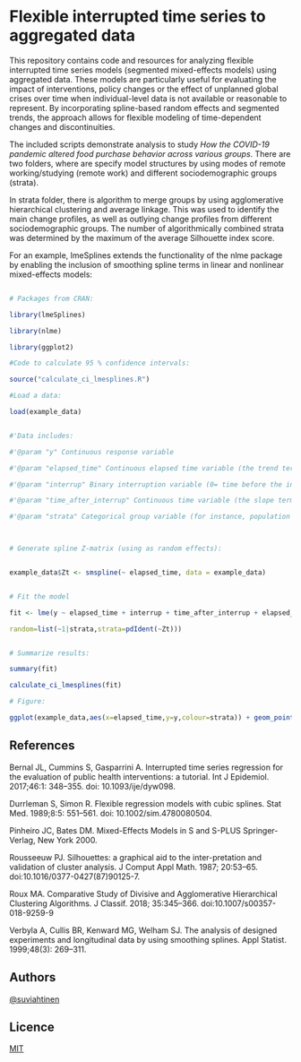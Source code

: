 # Flexible interrupted time series to aggregated data

This repository contains code and resources for analyzing flexible interrupted time series models (segmented mixed-effects models) using aggregated data. These models are particularly useful for evaluating the impact of interventions, policy changes or the effect of unplanned global crises over time when individual-level data is not available or reasonable to represent. By incorporating spline-based random effects and segmented trends, the approach allows for flexible modeling of time-dependent changes and discontinuities. 

The included scripts demonstrate analysis to study *How the COVID-19 pandemic altered food purchase behavior across various groups*. There are two folders, where are specify model structures by using modes of remote working/studying (remote work) and different sociodemographic groups (strata). 


In strata folder, there is algorithm to merge groups by using agglomerative hierarchical clustering and average linkage. This was used to identify the main change profiles, as well as outlying change profiles from different sociodemographic groups. The number of algorithmically combined strata was determined by the maximum of the average Silhouette index score. 


For an example, lmeSplines extends the functionality of the nlme package by enabling the inclusion of smoothing spline terms in linear and nonlinear mixed-effects models:





```R

# Packages from CRAN:

library(lmeSplines)

library(nlme)

library(ggplot2)

#Code to calculate 95 % confidence intervals:

source("calculate_ci_lmesplines.R")

#Load a data:

load(example_data)


#'Data includes:

#'@param "y" Continuous response variable

#'@param "elapsed_time" Continuous elapsed time variable (the trend term)

#'@param "interrup" Binary interruption variable (0= time before the interruption point, 1= time after the interruption point.

#'@param "time_after_interrup" Continuous time variable (the slope term after the interruption point)

#'@param "strata" Categorical group variable (for instance, population strata)



# Generate spline Z-matrix (using as random effects):


example_data$Zt <- smspline(~ elapsed_time, data = example_data)


# Fit the model

fit <- lme(y ~ elapsed_time + interrup + time_after_interrup + elapsed_time:strata + interrup:strata + time_after_interrup:strata, data=example_data,

random=list(~1|strata,strata=pdIdent(~Zt)))


# Summarize results:

summary(fit)

calculate_ci_lmesplines(fit)

# Figure:

ggplot(example_data,aes(x=elapsed_time,y=y,colour=strata)) + geom_point() + geom_line(aes(y = fitted(fit))) + labs(y="Response",x="Time",colour="Strata") 


```


## References

Bernal JL, Cummins S, Gasparrini A. Interrupted time series regression for the evaluation of public health interventions: a tutorial. Int J Epidemiol. 2017;46:1: 348–355. doi: 10.1093/ije/dyw098. 

Durrleman S, Simon R. Flexible regression models with cubic splines. Stat Med. 1989;8:5: 551–561. doi: 10.1002/sim.4780080504. 

Pinheiro JC, Bates DM. Mixed-Effects Models in S and S-PLUS Springer-Verlag, New York 2000.

Rousseeuw PJ. Silhouettes: a graphical aid to the inter-pretation and validation of cluster analysis. J Comput Appl Math. 1987; 20:53–65. doi:10.1016/0377-0427(87)90125-7.

Roux MA. Comparative Study of Divisive and Agglomerative Hierarchical Clustering Algorithms. J Classif. 2018; 35:345–366. doi:10.1007/s00357-018-9259-9

Verbyla A, Cullis BR, Kenward MG, Welham SJ. The analysis of designed experiments and longitudinal data by using smoothing splines. Appl Statist. 1999;48(3): 269–311.



## Authors



[@suviahtinen](https://www.github.com/suviahtinen)



## Licence



[MIT](https://choosealicense.com/licenses/mit/)
